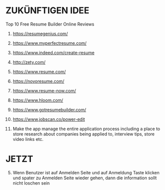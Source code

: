 # ZUKÜNFTIGEN IDEE

Top 10 Free Resume Builder Online Reviews

1. https://resumegenius.com/
2. https://www.myperfectresume.com/
3. https://www.indeed.com/create-resume
4. http://zety.com/
5. https://www.resume.com/
6. https://novoresume.com/
7. https://www.resume-now.com/
8. https://www.hloom.com/
9. https://www.gotresumebuilder.com/
10. https://www.jobscan.co/power-edit

11. Make the app manage the entire application process including a place to store research about companies being applied to, interview tips, store video links etc.

# JETZT

5. Wenn Benutzer ist auf Anmelden Seite und auf Anmeldung Taste klicken und spater zu Anmelden Seite wieder gehen, dann die information sollt nicht loschen sein
